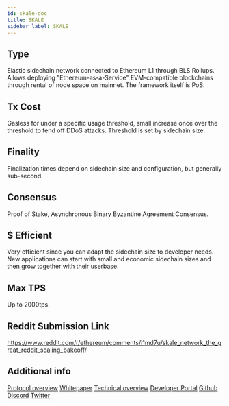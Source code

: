 ```yaml
---
id: skale-doc
title: SKALE
sidebar_label: SKALE
---
```


## Type
Elastic sidechain network connected to Ethereum L1 through BLS Rollups. Allows deploying "Ethereum-as-a-Service" EVM-compatible blockchains through rental of node space on mainnet. The framework itself is PoS.

## Tx Cost
Gasless for under a specific usage threshold, small increase once over the threshold to fend off DDoS attacks. Threshold is set by sidechain size.

## Finality
Finalization times depend on sidechain size and configuration, but generally sub-second.

## Consensus
Proof of Stake, Asynchronous Binary Byzantine Agreement Consensus.

## $ Efficient
Very efficient since you can adapt the sidechain size to developer needs. New applications can start with small and economic sidechain sizes and then grow together with their userbase.

## Max TPS
Up to 2000tps. 

## Reddit Submission Link

https://www.reddit.com/r/ethereum/comments/i1md7u/skale_network_the_great_reddit_scaling_bakeoff/

## Additional info

[Protocol overview](https://skale.network/blog/the-skale-network-primer/)
[Whitepaper](https://skale.network/whitepaper)
[Technical overview](https://skale.network/blog/technical-highlights/)
[Developer Portal](https://skale.network/docs/developers/overview)
[Github](https://github.com/skalenetwork)
[Discord](https://discord.gg/uq3Nr6f)
[Twitter](https://twitter.com/skalenetwork)
